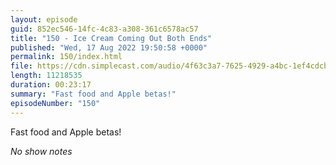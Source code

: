 ```yaml
---
layout: episode
guid: 852ec546-14fc-4c83-a308-361c6578ac57
title: "150 - Ice Cream Coming Out Both Ends"
published: "Wed, 17 Aug 2022 19:50:58 +0000"
permalink: 150/index.html
file: https://cdn.simplecast.com/audio/4f63c3a7-7625-4929-a4bc-1ef4cdcbca06/episodes/697263fb-7b05-4cfc-8285-e0489aeb5873/audio/ce75a124-2a8f-483a-8c67-f749732cbbc1/default_tc.mp3?aid=rss_feed&feed=7Rzwf7P6
length: 11218535
duration: 00:23:17
summary: "Fast food and Apple betas!"
episodeNumber: "150"
---
```


Fast food and Apple betas!

_No show notes_
